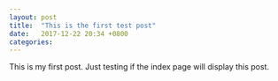 ```yaml
---
layout: post
title:  "This is the first test post"
date:   2017-12-22 20:34 +0800
categories:
---
```

This is my first post. Just testing if the index page will display this post.